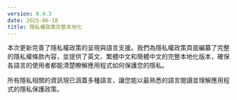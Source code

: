 ```yaml
---
version: 0.4.3
date: 2025-06-18
title: 隱私權政策完整本地化
---
```


本次更新完善了隱私權政策的呈現與語言支援。我們為隱私權政策頁面編纂了完整的隱私權條款內容，並提供了英文、繁體中文和簡體中文的完整本地化版本，確保各語言的使用者都能清楚瞭解應用程式如何保護您的隱私。

所有隱私相關的資訊現已涵蓋多種語言，讓您能以最熟悉的語言閱讀並理解應用程式的隱私保護政策。
